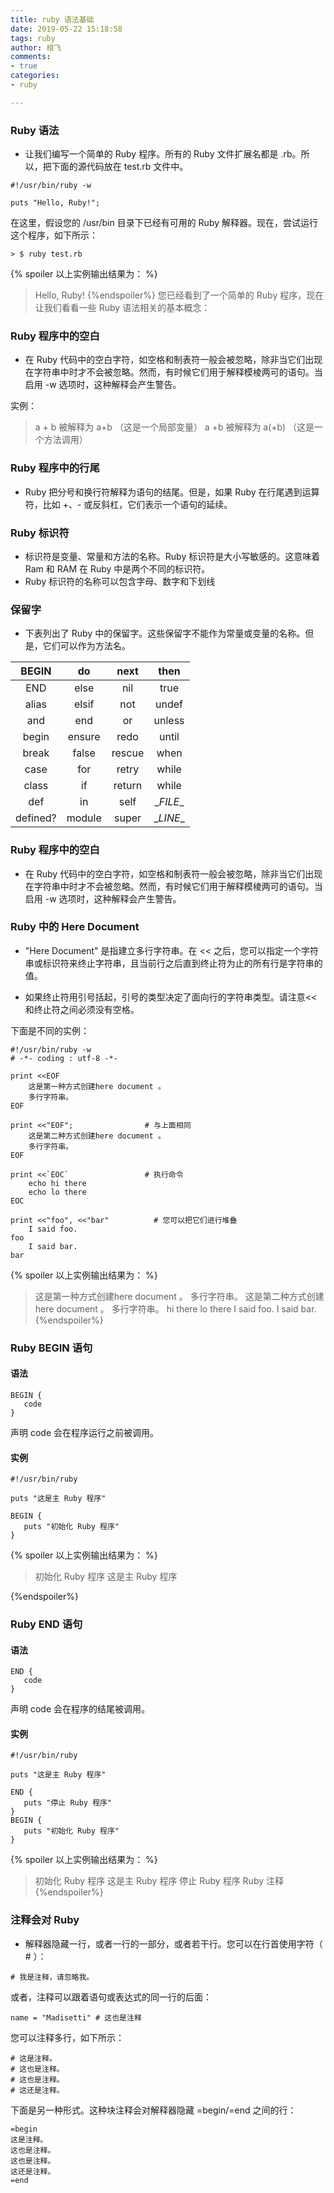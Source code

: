```yaml
---
title: ruby 语法基础
date: 2019-05-22 15:18:58
tags: ruby
author: 相飞
comments:
- true
categories:
- ruby

---
```


### Ruby 语法
- 让我们编写一个简单的 Ruby 程序。所有的 Ruby 文件扩展名都是 .rb。所以，把下面的源代码放在 test.rb 文件中。

```
#!/usr/bin/ruby -w
 
puts "Hello, Ruby!";
```

在这里，假设您的 /usr/bin 目录下已经有可用的 Ruby 解释器。现在，尝试运行这个程序，如下所示：
```
> $ ruby test.rb
```
{% spoiler 以上实例输出结果为： %}
> Hello, Ruby!
{%endspoiler%}
您已经看到了一个简单的 Ruby 程序，现在让我们看看一些 Ruby 语法相关的基本概念：

### Ruby 程序中的空白
- 在 Ruby 代码中的空白字符，如空格和制表符一般会被忽略，除非当它们出现在字符串中时才不会被忽略。然而，有时候它们用于解释模棱两可的语句。当启用 -w 选项时，这种解释会产生警告。

实例：

> a + b 被解释为 a+b （这是一个局部变量）
> a  +b 被解释为 a(+b) （这是一个方法调用）

### Ruby 程序中的行尾
- Ruby 把分号和换行符解释为语句的结尾。但是，如果 Ruby 在行尾遇到运算符，比如 +、- 或反斜杠，它们表示一个语句的延续。

### Ruby 标识符
- 标识符是变量、常量和方法的名称。Ruby 标识符是大小写敏感的。这意味着 Ram 和 RAM 在 Ruby 中是两个不同的标识符。
- Ruby 标识符的名称可以包含字母、数字和下划线

### 保留字
- 下表列出了 Ruby 中的保留字。这些保留字不能作为常量或变量的名称。但是，它们可以作为方法名。

| BEGIN | do | next | then |
| :----: | :----: | :----: | :----: |
| END |	else | nil | true |
| alias | elsif	| not | undef |
| and |	end | or | unless |
| begin | ensure | redo | until |
| break | false | rescue | when |
| case | for | retry |	while |
| class | if | return |	while |
| def |	in | self | \__FILE__ |
| defined? | module | super | \__LINE__ |

### Ruby 程序中的空白
- 在 Ruby 代码中的空白字符，如空格和制表符一般会被忽略，除非当它们出现在字符串中时才不会被忽略。然而，有时候它们用于解释模棱两可的语句。当启用 -w 选项时，这种解释会产生警告。



### Ruby 中的 Here Document
- "Here Document" 是指建立多行字符串。在 << 之后，您可以指定一个字符串或标识符来终止字符串，且当前行之后直到终止符为止的所有行是字符串的值。

- 如果终止符用引号括起，引号的类型决定了面向行的字符串类型。请注意<< 和终止符之间必须没有空格。

下面是不同的实例：

```
#!/usr/bin/ruby -w
# -*- coding : utf-8 -*-
 
print <<EOF
    这是第一种方式创建here document 。
    多行字符串。
EOF
 
print <<"EOF";                # 与上面相同
    这是第二种方式创建here document 。
    多行字符串。
EOF
 
print <<`EOC`                 # 执行命令
    echo hi there
    echo lo there
EOC
 
print <<"foo", <<"bar"          # 您可以把它们进行堆叠
    I said foo.
foo
    I said bar.
bar
```

{% spoiler 以上实例输出结果为： %}
> 这是第一种方式创建here document 。
> 多行字符串。
> 这是第二种方式创建here document 。
> 多行字符串。
> hi there
> lo there
> I said foo.
> I said bar.
{%endspoiler%}
### Ruby BEGIN 语句
#### 语法
```
BEGIN {
   code
}
```

声明 code 会在程序运行之前被调用。

#### 实例
```
#!/usr/bin/ruby
 
puts "这是主 Ruby 程序"
 
BEGIN {
   puts "初始化 Ruby 程序"
}
```

{% spoiler 以上实例输出结果为： %}
> 初始化 Ruby 程序
> 这是主 Ruby 程序

{%endspoiler%}
### Ruby END 语句
#### 语法
```
END {
   code
}
```

声明 code 会在程序的结尾被调用。

#### 实例
```
#!/usr/bin/ruby
 
puts "这是主 Ruby 程序"
 
END {
   puts "停止 Ruby 程序"
}
BEGIN {
   puts "初始化 Ruby 程序"
}
```

{% spoiler 以上实例输出结果为： %}
> 初始化 Ruby 程序
> 这是主 Ruby 程序
> 停止 Ruby 程序
> Ruby 注释
{%endspoiler%}
### 注释会对 Ruby 
- 解释器隐藏一行，或者一行的一部分，或者若干行。您可以在行首使用字符（ # ）：
```
# 我是注释，请忽略我。
```
或者，注释可以跟着语句或表达式的同一行的后面：
```
name = "Madisetti" # 这也是注释
```
您可以注释多行，如下所示：
```
# 这是注释。
# 这也是注释。
# 这也是注释。
# 这还是注释。
```
下面是另一种形式。这种块注释会对解释器隐藏 =begin/=end 之间的行：
```
=begin
这是注释。
这也是注释。
这也是注释。
这还是注释。
=end
```

